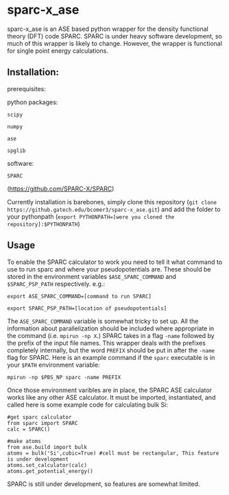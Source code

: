 # sparc-x_ase

sparc-x_ase is an ASE based python wrapper for the density functional theory (DFT) code SPARC. SPARC is under heavy software development, so much of this wrapper is likely to change. However, the wrapper is functional for single point energy calculations.

## Installation:

prerequisites:

python packages:

`scipy`

`numpy`

`ase`

`spglib`

software:

`SPARC`

(https://github.com/SPARC-X/SPARC)

Currently installation is barebones, simply clone this repository (`git clone https://github.gatech.edu/bcomer3/sparc-x_ase.git`) and add the folder to your pythonpath (`export PYTHONPATH=[were you cloned the repository]:$PYTHONPATH`)


## Usage

To enable the SPARC calculator to work you need to tell it what command to use to run sparc and where your pseudopotentials are. These should be stored in the environment variables `$ASE_SPARC_COMMAND` and `$SPARC_PSP_PATH` respectively. e.g.:

`export ASE_SPARC_COMMAND=[command to run SPARC]`

`export SPARC_PSP_PATH=[location of pseudopotentials]`

The `ASE_SPARC_COMMAND` variable is somewhat tricky to set up. All the information about parallelization should be included where appropriate in the command (i.e. `mpirun -np X`.) SPARC takes in a flag `-name` followed by the prefix of the input file names. This wrapper deals with the prefixes completely internally, but the word `PREFIX` should be put in after the `-name` flag for SPARC. Here is an example command if the `sparc` executable is in your `$PATH` environment variable:

`mpirun -np $PBS_NP sparc -name PREFIX`

Once those environment varibles are in place, the SPARC ASE calculator works like any other ASE calculator. It must be imported, instantiated, and called here is some example code for calculating bulk Si:

~~~
#get sparc calculator
from sparc import SPARC
calc = SPARC()

#make atoms
from ase.build import bulk
atoms = bulk('Si',cubic=True) #cell must be rectangular, This feature is under development
atoms.set_calculator(calc)
atoms.get_potential_energy()
~~~

SPARC is still under development, so features are somewhat limited.
